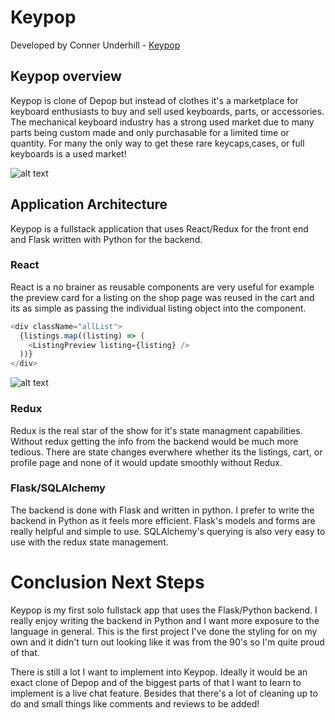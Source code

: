 # Keypop

Developed by Conner Underhill - [Keypop](https://keypop.herokuapp.com/)

## Keypop overview

Keypop is clone of Depop but instead of clothes it's a marketplace for keyboard enthusiasts to buy and sell used keyboards, parts, or accessories. The mechanical keyboard industry has a strong used market due to many parts being custom made and only purchasable for a limited time or quantity. For many the only way to get these rare keycaps,cases, or full keyboards is a used market!

![alt text](https://i.imgur.com/eLcMw4I.png)

## Application Architecture

Keypop is a fullstack application that uses React/Redux for the front end and Flask written with Python for the backend.

### React

React is a no brainer as reusable components are very useful for example the preview card for a listing on the shop page was reused in the cart and its as simple as passing the individual listing object into the component.

```javascript
<div className="allList">
  {listings.map((listing) => (
    <ListingPreview listing={listing} />
  ))}
</div>
```

![alt text](https://i.imgur.com/ONqswaY.png)

### Redux

Redux is the real star of the show for it's state managment capabilities. Without redux getting the info from the backend would be much more tedious. There are state changes everwhere whether its the listings, cart, or profile page and none of it would update smoothly without Redux.

### Flask/SQLAlchemy

The backend is done with Flask and written in python. I prefer to write the backend in Python as it feels more efficient. Flask's models and forms are really helpful and simple to use. SQLAlchemy's querying is also very easy to use with the redux state management.

# Conclusion Next Steps

Keypop is my first solo fullstack app that uses the Flask/Python backend. I really enjoy writing the backend in Python and I want more exposure to the language in general. This is the first project I've done the styling for on my own and it didn't turn out looking like it was from the 90's so I'm quite proud of that.

There is still a lot I want to implement into Keypop. Ideally it would be an exact clone of Depop and of the biggest parts of that I want to learn to implement is a live chat feature. Besides that there's a lot of cleaning up to do and small things like comments and reviews to be added!
